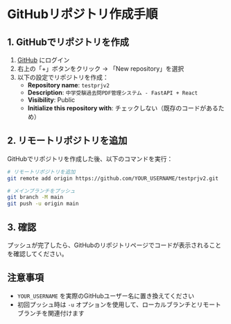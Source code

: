 # GitHubリポジトリ作成手順

## 1. GitHubでリポジトリを作成

1. [GitHub](https://github.com) にログイン
2. 右上の「+」ボタンをクリック → 「New repository」を選択
3. 以下の設定でリポジトリを作成：
   - **Repository name**: `testprjv2`
   - **Description**: `中学受験過去問PDF管理システム - FastAPI + React`
   - **Visibility**: Public
   - **Initialize this repository with**: チェックしない（既存のコードがあるため）

## 2. リモートリポジトリを追加

GitHubでリポジトリを作成した後、以下のコマンドを実行：

```bash
# リモートリポジトリを追加
git remote add origin https://github.com/YOUR_USERNAME/testprjv2.git

# メインブランチをプッシュ
git branch -M main
git push -u origin main
```

## 3. 確認

プッシュが完了したら、GitHubのリポジトリページでコードが表示されることを確認してください。

## 注意事項

- `YOUR_USERNAME` を実際のGitHubユーザー名に置き換えてください
- 初回プッシュ時は `-u` オプションを使用して、ローカルブランチとリモートブランチを関連付けます 